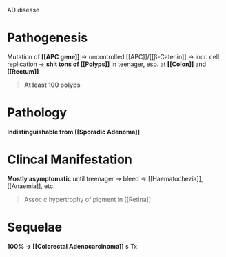 AD disease

# Pathogenesis
Mutation of **[[APC gene]]** -> uncontrolled [[APC]]/[[β-Catenin]] -> incr. cell replication -> **shit tons of [[Polyps]]** in teenager, esp. at **[[Colon]]** and **[[Rectum]]**
> **At least 100 polyps** 

# Pathology
**Indistinguishable from [[Sporadic Adenoma]]**

# Clincal Manifestation
**Mostly asymptomatic** until treenager -> bleed -> [[Haematochezia]], [[Anaemia]], etc.
> Assoc c hypertrophy of pigment in [[Retina]]

# Sequelae
**100% -> [[Colorectal Adenocarcinoma]]** s Tx.